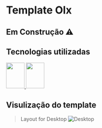 # Template Olx 

## Em Construção ⚠️

## Tecnologias utilizadas
<div>
<a href="https://redux.js.org/" target="_blank">
  <img width="50px" height="70px" src="https://cdn.jsdelivr.net/gh/devicons/devicon/icons/redux/redux-original.svg" />
</a>
<a href="https://pt-br.reactjs.org/" target="_blank">
  <img width="50px" height="70px" src="https://cdn.jsdelivr.net/gh/devicons/devicon/icons/react/react-original.svg" />
</a>
  
</div>


## Visulização do template

> Layout for Desktop
![Desktop](https://github.com/Gustavo-mts/projeto_olx/blob/main/frontend/projeto_olx.gif)